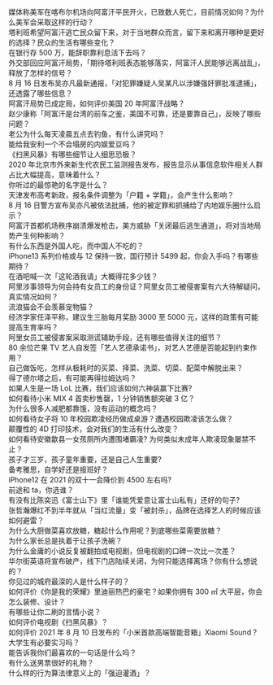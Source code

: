 媒体称美军在喀布尔机场向阿富汗平民开火，已致数人死亡，目前情况如何？为什么美军会采取这样的行动？  
塔利班希望阿富汗逃亡民众留下来，对于当地群众而言，留下来和离开哪种是更好的选择？民众的生活有哪些变化？  
在银行存 500 万，能辞职靠利息活下去吗？  
外交部回应阿富汗局势，「期待塔利班表态能够落实，阿富汗人民能够远离战乱」，释放了怎样的信号？  
8 月 16 日发布吴亦凡最新通报，「对犯罪嫌疑人吴某凡以涉嫌强奸罪批准逮捕」，还透露了哪些信息？  
阿富汗局势已成定局，如何评价美国 20 年阿富汗战略？  
赵少康称「阿富汗是台湾的前车之鉴，美国不可靠，还是要靠自己」，反映了哪些问题？  
老公为什么每天凌晨五点去钓鱼，有什么讲究吗？  
能给我安利一个不会塌房的内娱爱豆吗？  
《扫黑风暴》有哪些细节让人细思恐极？  
2020 年北京市外来新生代农民工监测报告发布，报告显示从事信息软件相关人群占比大幅提高，意味着什么？  
你听过的最惊艳的名字是什么？  
天津发布高考新政，报名条件调整为「户籍 + 学籍」，会产生什么影响？  
8 月 16 日警方宣布吴亦凡被依法批捕，他的被定罪和抓捕给了内地娱乐圈什么启示？  
阿富汗首都机场秩序崩溃爆发枪击，美方威胁「关闭最后逃生通道」，将对当地局势产生何种影响？  
有什么东西是外国人吃，而中国人不吃的？  
iPhone13 系列价格或与 12 保持一致，国行预计 5499 起，你会入手吗？有哪些期待？  
在酒吧喊一次「这轮酒我请」大概得花多少钱？  
阿里涉事领导为何会持有女员工的身份证？阿里女员工被侵害案有六大待解疑问，真实情况如何？  
流浪猫会不会羡慕宠物猫？  
经济学家任泽平称，建议生三胎每月奖励 3000 至 5000 元，这样的政策有可能提高生育率吗？  
阿里女员工被侵害案采取测谎辅助手段，还有哪些值得关注的细节？  
80 余位芒果 TV 艺人自发签「艺人艺德承诺书」，对艺人艺德是否能起到约束作用？  
自己做饭吃，怎样从极耗时的买菜、择菜、洗菜、切菜、配菜中解脱出来？  
得了德尔塔之后，有可能再得拉姆达吗？  
如果人生是一场 LoL 比赛，我们应该如何六神装赢下比赛?  
如何看待小米 MIX 4 首卖秒售罄，1 分钟销售额突破 3 亿？  
为什么很多人减肥都靠饿，没有运动的概念吗？  
如何看待女子将 10 年校园欺凌经历做成桌游？遭遇校园欺凌该怎么做？  
颠覆性的 4D 打印技术，会对我们的生活有什么改变？  
如何看待安徽歙县一女孩厕所内遭围堵霸凌? 为何类似未成年人欺凌现象屡禁不止？  
孩子才三岁，孩子童年重要，还是自己人生重要?  
备考雅思，自学好还是报班好？  
iPhone12 在 2021 的双十一会降价到 4500 左右吗?  
前途和 ta，你选谁？  
有没有比陈奕迅《富士山下》里「谁能凭爱意让富士山私有」还好的句子?  
张哲瀚爆红不到半年就从「当红流量」变「被封杀」，品牌在选择艺人的时候应该如何避雷？  
为什么大厨做菜喜欢放糖，糖起什么作用呢？到底哪些菜需要放糖？  
为什么家长总是执着于让孩子洗碗？  
为什么金庸的小说反复被翻拍成电视剧，但电视剧的口碑一次比一次差？  
华尔街英语将宣布破产，线下门店陆续关闭，为何只能选择离场？你有什么想说的？  
你见过的城府最深的人是什么样子的？  
如何评价《你是我的荣耀》里迪丽热巴的豪宅？如果你拥有 300 ㎡ 大平层，你会怎么装修、设计？  
有哪些让你二刷的言情小说？  
如何评价电视剧《扫黑风暴》？  
如何评价 2021 年 8 月 10 日发布的「小米首款高端智能音箱」Xiaomi Sound？  
大学生有必要实习吗？  
能告诉我你们最喜欢的一句话是什么吗？  
有什么送男票很好的礼物？  
什么样的行为算法律意义上的「强迫灌酒」？  
